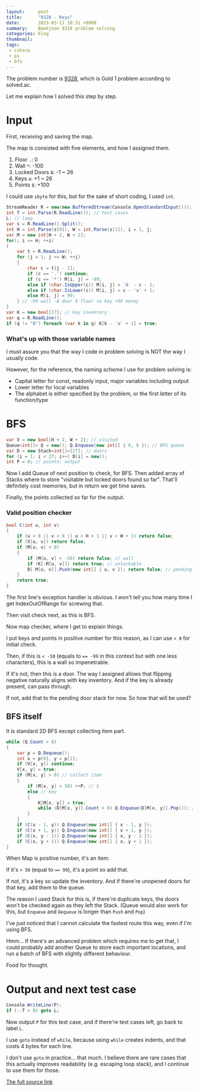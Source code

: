 ```yaml
---
layout:     post
title:      "9328 - Keys"
date:       2023-03-11 10:31 +0900
summary:    Baekjoon 9328 problem solving
categories: blog
thumbnail: 
tags:
 - csharp
 - ps
 - bfs
---
```


The problem number is [9328][Baekjoon], which is Gold 1 problem
according to solved.ac.

Let me explain how I solved this step by step.

# Input

First, receiving and saving the map.

The map is consisted with five elements, and how I assigned them.

 1. Floor `.`: 0
 2. Wall `*`: -100
 3. Locked Doors `A`: -1 ~ 26
 4. Keys `a`: +1 ~ 26
 5. Points `$`: +100

I could use `sbyte` for this, but for the sake of short coding, I used `int`.

```cs
StreamReader R = new(new BufferedStream(Console.OpenStandardInput()));
int T = int.Parse(R.ReadLine()); // test cases
L: // loop
var s = R.ReadLine().Split();
int H = int.Parse(s[0]), W = int.Parse(s[1]), i = 1, j;
var M = new int[H + 2, W + 2];
for(; i <= H; ++i)
{
    var t = R.ReadLine();
    for (j = 1; j <= W; ++j)
    {
        char c = t[j - 1];
        if (c == '.') continue;
        if (c == '*') M[i, j] = -99;
        else if (char.IsUpper(c)) M[i, j] = 'A' - c - 1;
        else if (char.IsLower(c)) M[i, j] = c - 'a' + 1;
        else M[i, j] = 99;
    } // -99 wall -A door 0 floor +a key +99 money
}
var K = new bool[27]; // key inventory
var q = R.ReadLine();
if (q != "0") foreach (var k in q) K[k - 'a' + 1] = true;
```

### What's up with those variable names

I must assure you that the way I code in problem solving is
NOT the way I usually code.

However, for the reference, the naming scheme I use for problem solving is:

 * Capital letter for const, readonly input, major variables including output
 * Lower letter for local variables
 * The alphabet is either specified by the problem, or the first letter of its function/type


# BFS

```cs
var V = new bool[H + 2, W + 2]; // visited
Queue<int[]> Q = new(); Q.Enqueue(new int[] { 0, 0 }); // BFS queue
var D = new Stack<int[]>[27]; // doors
for (i = 1; i < 27; i++) D[i] = new();
int P = 0; // points: output
```

Now I add Queue of next position to check, for BFS.
Then added array of Stacks where to store "visitable but locked doors found so far".
That'll definitely cost memories, but in return we get time saves.

Finally, the points collected so far for the output.


### Valid position checker

```cs
bool C(int u, int v)
{
    if (u < 0 || v < 0 || u > H + 1 || v > W + 1) return false;
    if (V[u, v]) return false;
    if (M[u, v] < 0)
    {
        if (M[u, v] < -50) return false; // wall
        if (K[-M[u, v]]) return true; // unlockable
        D[-M[u, v]].Push(new int[] { u, v }); return false; // pending door
    }
    return true;
}
```

The first line's exception handler is obvious.
I won't tell you how many time I get IndexOutOfRange for screwing that.

Then visit check next, as this is BFS.

Now map checker, where I get to explain things.

I put keys and points in positive number for this reason,
as I can use `< 0` for initial check.

Then, if this is `< -50` (equals to `== -99` in this context but with one less characters),
this is a wall so impenetrable.

If it's not, then this is a door.
The way I assigned allows that flipping negative naturally aligns with
key inventory. And if the key is already present, can pass through.

If not, add that to the pending door stack for now.
So how that will be used?


## BFS itself

It is standard 2D BFS except collecting item part.

```cs
while (Q.Count > 0)
{
    var p = Q.Dequeue();
    int x = p[0], y = p[1];
    if (V[x, y]) continue;
    V[x, y] = true;
    if (M[x, y] > 0) // collect item
    {
        if (M[x, y] > 50) ++P; // $
        else // key
        {
            K[M[x, y]] = true;
            while (D[M[x, y]].Count > 0) Q.Enqueue(D[M[x, y]].Pop()); // add new doors
        }
    }
    if (C(x - 1, y)) Q.Enqueue(new int[] { x - 1, y });
    if (C(x + 1, y)) Q.Enqueue(new int[] { x + 1, y });
    if (C(x, y - 1)) Q.Enqueue(new int[] { x, y - 1 });
    if (C(x, y + 1)) Q.Enqueue(new int[] { x, y + 1 });
}
```

When Map is positive number, it's an item.

If it's `> 50` (equal to `== 99`), it's a point so add that.

If not, it's a key so update the inventory.
And if there're unopened doors for that key, add them to the queue.

The reason I used Stack for this is, if there're duplicate keys,
the doors won't be checked again as they left the Stack.
(Queue would also work for this, but `Enqueue` and `Dequeue` is
longer than `Push` and `Pop`)


I've just noticed that I cannot calculate the fastest route this way,
even if I'm using BFS.

Hmm... If there's an advanced problem which requires me to get that,
I could probably add another Queue to store each important locations,
and run a batch of BFS with slightly different behaviour.

Food for thought.


# Output and next test case

```cs
Console.WriteLine(P);
if (--T > 0) goto L;
```

Now output `P` for this test case,
and if there're test cases left, go back to label `L`.

I use `goto` instead of `while`,
because using `while` creates indents, and that costs 4 bytes for each line.

I don't use `goto` in practice... that much.
I believe there are rare cases that this actually improves readability
(e.g. escaping loop stack),
and I continue to use them for those.


[The full source link][Source]


[Baekjoon]: https://www.acmicpc.net/problem/9328
[Source]: https://www.acmicpc.net/source/57226522